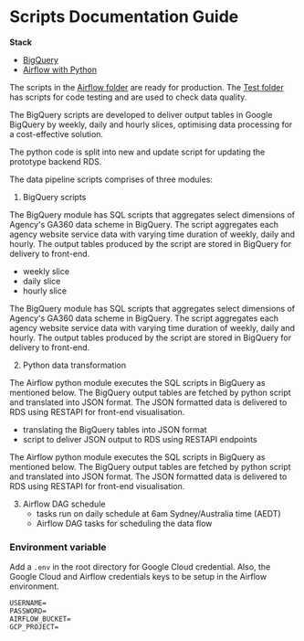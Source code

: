 # Scripts Documentation Guide

**Stack**

- [BigQuery](https://cloud.google.com/bigquery/docs/introduction)
- [Airflow with Python](https://airflow.apache.org/docs/stable/)

The scripts in the [Airflow folder](https://github.com/AusDTO/observatory-service/tree/develop/bq_scripts/airflow) are ready for production.
The [Test folder](https://github.com/AusDTO/observatory-service/tree/develop/bq_scripts/test) has scripts for code testing and are used to check data quality.

The BigQuery scripts are developed to deliver output tables in Google BigQuery by weekly, daily and hourly slices, optimising data processing for a cost-effective solution.

The python code is split into new and update script for updating the prototype backend RDS.

The data pipeline scripts comprises of three modules:

1. BigQuery scripts

The BigQuery module has SQL scripts that aggregates select dimensions of Agency's GA360 data scheme in BigQuery. The script aggregates each agency website service data with varying time duration of weekly, daily and hourly. The output tables produced by the script are stored in BigQuery for delivery to front-end.

   - weekly slice
   - daily slice
   - hourly slice


The BigQuery module has SQL scripts that aggregates select dimensions of Agency's GA360 data scheme in BigQuery. The script aggregates each agency website service data with varying time duration of weekly, daily and hourly. The output tables produced by the script are stored in BigQuery for delivery to front-end.

2. Python data transformation

The Airflow python module executes the SQL scripts in BigQuery as mentioned below. The BigQuery output tables are fetched by python script and translated into JSON format. The JSON formatted data is delivered to RDS using RESTAPI for front-end visualisation.

   - translating the BigQuery tables into JSON format
   - script to deliver JSON output to RDS using RESTAPI endpoints

The Airflow python module executes the SQL scripts in BigQuery as mentioned below. The BigQuery output tables are fetched by python script and translated into JSON format. The JSON formatted data is delivered to RDS using RESTAPI for front-end visualisation.

3. Airflow DAG schedule
   - tasks run on daily schedule at 6am Sydney/Australia time (AEDT)
   - Airflow DAG tasks for scheduling the data flow

### Environment variable

Add a `.env` in the root directory for Google Cloud credential. Also, the Google Cloud and Airflow credentials keys to be setup in the Airflow environment.

```
USERNAME=
PASSWORD=
AIRFLOW_BUCKET=
GCP_PROJECT=
```
